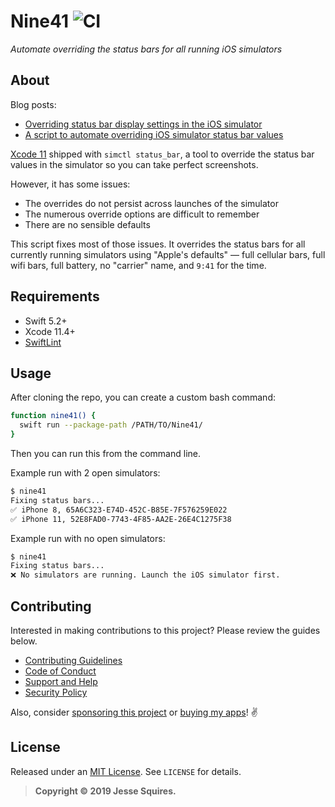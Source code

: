 # Nine41 ![CI](https://github.com/jessesquires/Nine41/workflows/CI/badge.svg)

*Automate overriding the status bars for all running iOS simulators*

## About

Blog posts:

* [
Overriding status bar display settings in the iOS simulator](https://www.jessesquires.com/blog/overriding-status-bar-settings-ios-simulator/)
* [A script to automate overriding iOS simulator status bar values](https://www.jessesquires.com/blog/automating-simctl-status-bar/)

[Xcode 11](https://developer.apple.com/documentation/xcode_release_notes/xcode_11_release_notes) shipped with `simctl status_bar`, a tool to override the status bar values in the simulator so you can take perfect screenshots.

However, it has some issues:
* The overrides do not persist across launches of the simulator
* The numerous override options are difficult to remember
* There are no sensible defaults

This script fixes most of those issues. It overrides the status bars for all currently running simulators using "Apple's defaults" &mdash; full cellular bars, full wifi bars, full battery, no "carrier" name, and `9:41` for the time.

## Requirements

- Swift 5.2+
- Xcode 11.4+
- [SwiftLint](https://github.com/realm/SwiftLint)

## Usage

After cloning the repo, you can create a custom bash command:

```bash
function nine41() {
  swift run --package-path /PATH/TO/Nine41/
}
```

Then you can run this from the command line. 

Example run with 2 open simulators:

```bash
$ nine41
Fixing status bars...
✅ iPhone 8, 65A6C323-E74D-452C-B85E-7F576259E022
✅ iPhone 11, 52E8FAD0-7743-4F85-AA2E-26E4C1275F38
```

Example run with no open simulators:

```bash
$ nine41
Fixing status bars...
❌ No simulators are running. Launch the iOS simulator first.
```

## Contributing

Interested in making contributions to this project? Please review the guides below.

- [Contributing Guidelines](https://github.com/jessesquires/.github/blob/master/CONTRIBUTING.md)
- [Code of Conduct](https://github.com/jessesquires/.github/blob/master/CODE_OF_CONDUCT.md)
- [Support and Help](https://github.com/jessesquires/.github/blob/master/SUPPORT.md)
- [Security Policy](https://github.com/jessesquires/.github/blob/master/SECURITY.md)

Also, consider [sponsoring this project](https://www.jessesquires.com/sponsor/) or [buying my apps](https://www.hexedbits.com)! :v:

## License

Released under an [MIT License](https://opensource.org/licenses/MIT). See `LICENSE` for details.

>**Copyright &copy; 2019 Jesse Squires.**
